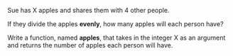 Sue has X apples and shares them with 4 other people. 

If they divide the apples **evenly**, how many apples will each person have? 

Write a function, named **apples**, that takes in the integer X as an argument and returns the number of apples each person will have.

